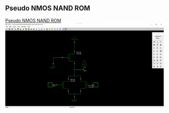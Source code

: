 ## Pseudo NMOS NAND ROM

[Pseudo NMOS NAND ROM](pseudo_nmos_nand_rom.sch)
![Pseudo NMOS NAND ROM](pseudo_nmos_nand_rom.jpg)
